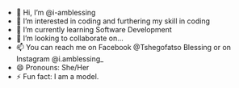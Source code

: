 - 👋 Hi, I’m @i-amblessing
- 👀 I’m interested in coding and furthering my skill in coding
- 🌱 I’m currently learning Software Development
- 💞️ I’m looking to collaborate on...
- 📫 You can reach me on Facebook @Tshegofatso Blessing or on Instagram @i.amblessing_
- 😄 Pronouns: She/Her
- ⚡ Fun fact: I am a model. 

<!---
i-amblessing/i-amblessing is a ✨ special ✨ repository because its `README.md` (this file) appears on your GitHub profile.
You can click the Preview link to take a look at your changes.
--->
